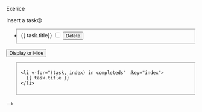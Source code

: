 Exerice

<!-- <template>
    
 <h1>My Todo App </h1><hr>

 <form action="" @submit.prevent="addTask">
   
     <input type="text" placeholder="new_task" v-model="newTasks"/>
     <button :disabled= "newTasks==0" >+</button>

 </form>
 <!-- ce texte disparait lorsque l'utilisateur insert quelque chose -->
 <div v-if= "tasks.length==0">Insert a task😢</div>

 <div v-else>

 <ul>
   <fieldset>
   <!-- créer une nouvelle tache pour chaque 'task' dans 'tasks' -->
    <li v-for="task in tasks" @change="addcompleteds">
    {{ task.title}}
    <label>
    <input type="checkbox" v-model-checkbox="task.completed">
    <button @click="deleteTasks">Delete</button>
    </label>
    </li>
   
   </fieldset>

  </ul>
 </div>
  <button @click="displayOrHide"> Display or Hide </button>
   
   
  <ul id="list">
    <fieldset>
     
    <li v-for="(task, index) in completeds" :key="index">
      {{ task.title }}
    </li>
  </fieldset>
   </ul>
  
  

 

</template>


<script setup>
import {ref,vModelCheckbox} from 'vue'

// pour stocker la liste des taches 
const tasks=ref([])

//pour stocker les taches en cours d'insertion à la ligne 9 via 'v-model'
const newTasks=ref('')

//Pour stocker les taches completés
const completeds=ref([])

//Ajouter une nouvelle tache à notre liste
const addTask=()=>{
      tasks.value.push({
      title : newTasks.value,
      completed : false,
      VarDate : Date.now()     
    })
   newTasks.value=''
}

//Permet de mettre une tache effectué dans une corbeille
const deleteTasks=()=>{
  
}

//permet d'afficher et masquer à fois chaque que l'on appui sur un boutton 
function displayOrHide(id){
     if(document.getElementById(id).style.display=='none'){
      document.getElementById(id).style.display='block'
     }
     else{
      document.getElementById(id).style.display='none'
     }
}

   // displayOrHide('listCompleted')

//permet d'enlever des taches de la liste des choses à faire lorsqu'elles sont cochés 
//pour les ajoutés à la liste des taches complètés dans 'Display or Hide'
const addcompleteds=(index)=>{
        this.tasks[index].completed
        const completeds= this.tasks.splice(index,1)[0];
        this.completeds.push(completeds)
      
    
  // if(vModelCheckbox){
  //   completeds.value.push({
  //     title : tasks.value,
  //     completed : true,
  //     VarDate : Date.now()     
  //   })
  //   tasks.value=''
    
  //  }
  //  return completeds.value 



  //permet de barrer une tache lorsqu'elle est cochée
// const barTasks=()=>{
//   if(vModelCheckbox){
//     tasks.value.line-through
//     console.log(tasks.value)
//   }
// }  
}



</script>


<style>

</style> -->